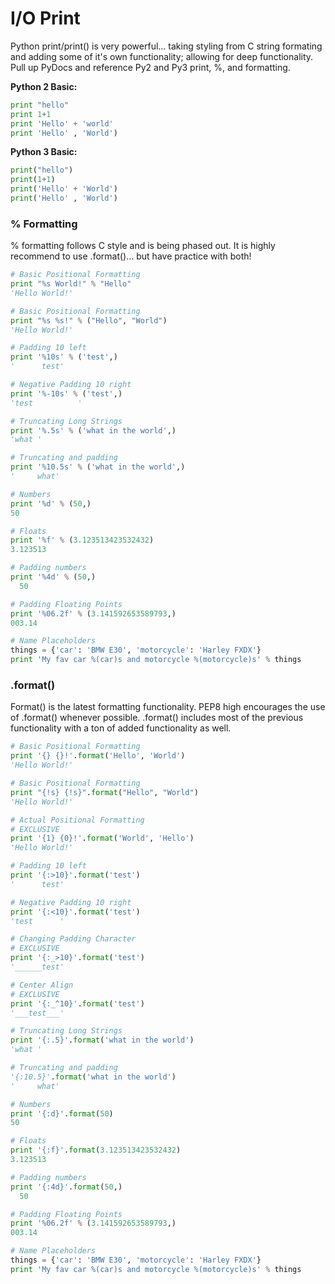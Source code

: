 # I/O Print

Python print/print\(\) is very powerful... taking styling from C string formating and adding some of it's own functionality; allowing for deep functionality. Pull up PyDocs and reference Py2 and Py3 print, %, and formatting.

**Python 2 Basic:**

```py
print "hello"
print 1+1
print 'Hello' + 'world'
print 'Hello' , 'World')
```

**Python 3 Basic:**

```py
print("hello")
print(1+1)
print('Hello' + 'World')
print('Hello' , 'World')
```

### % Formatting

% formatting follows C style and is being phased out. It is highly recommend to use .format\(\)… but have practice with both!

```py
​# Basic Positional Formatting
print "%s World!" % "Hello"
'Hello World!'

# Basic Positional Formatting
print "%s %s!" % ("Hello", "World")
'Hello World!'

# Padding 10 left
print '%10s' % ('test',)
'      test'

# Negative Padding 10 right
print '%-10s' % ('test',)
'test          '

# Truncating Long Strings
print '%.5s' % ('what in the world',)
'what '

# Truncating and padding
print '%10.5s' % ('what in the world',)
'     what'

# Numbers
print '%d' % (50,)
50

# Floats
print '%f' % (3.123513423532432)
3.123513

# Padding numbers
print '%4d' % (50,)
  50

# Padding Floating Points
print '%06.2f' % (3.141592653589793,)
003.14

# Name Placeholders
things = {'car': 'BMW E30', 'motorcycle': 'Harley FXDX'}
print 'My fav car %(car)s and motorcycle %(motorcycle)s' % things
```

### .format\(\)

Format\(\) is the latest formatting functionality. PEP8 high encourages the use of .format\(\) whenever possible. .format\(\) includes most of the previous functionality with a ton of added functionality as well.

```py
​# Basic Positional Formatting
print '{} {}!'.format('Hello', 'World')
'Hello World!'

# Basic Positional Formatting
print "{!s} {!s}".format("Hello", "World")
'Hello World!'

# Actual Positional Formatting
# EXCLUSIVE
print '{1} {0}!'.format('World', 'Hello')
'Hello World!'

# Padding 10 left
print '{:>10}'.format('test')
'      test'

# Negative Padding 10 right
print '{:<10}'.format('test')
'test      '

# Changing Padding Character
# EXCLUSIVE
print '{:_>10}'.format('test')
'______test'

# Center Align
# EXCLUSIVE
print '{:_^10}'.format('test')
'___test___'

# Truncating Long Strings
print '{:.5}'.format('what in the world')
'what '

# Truncating and padding
'{:10.5}'.format('what in the world')
'     what'

# Numbers
print '{:d}'.format(50)
50

# Floats
print '{:f}'.format(3.123513423532432)
3.123513

# Padding numbers
print '{:4d}'.format(50,)
  50

# Padding Floating Points
print '%06.2f' % (3.141592653589793,)
003.14

# Name Placeholders
things = {'car': 'BMW E30', 'motorcycle': 'Harley FXDX'}
print 'My fav car %(car)s and motorcycle %(motorcycle)s' % things
```



